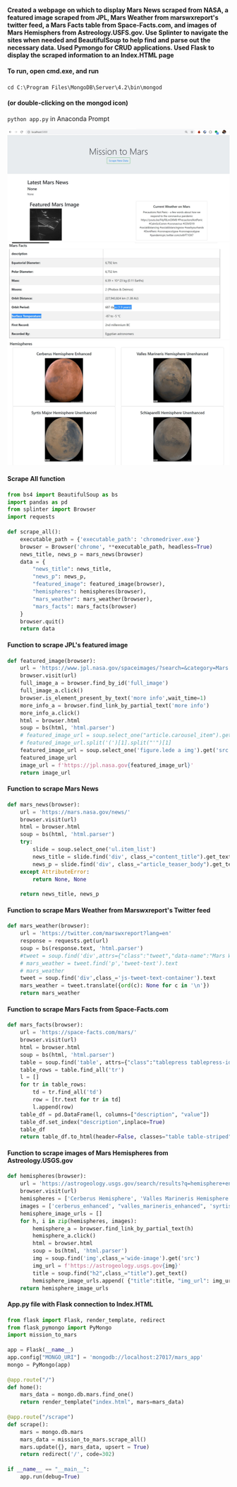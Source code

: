#### Created a webpage on which to display Mars News scraped from NASA, a featured image scraped from JPL, Mars Weather from marswxreport's twitter feed, a Mars Facts table from Space-Facts.com, and images of Mars Hemisphers from Astreology.USFS.gov.  Use Splinter to navigate the sites when needed and BeautifulSoup to help find and parse out the necessary data.  Used Pymongo for CRUD applications. Used Flask to display the scraped information to an Index.HTML page

#### To run, open cmd.exe, and run 
`cd C:\Program Files\MongoDB\Server\4.2\bin\mongod` 
#### (or double-clicking on the mongod icon)   
`python app.py` in Anaconda Prompt

![MarsNews](URL.JPG)
![MarsFacts](MarsFacts.JPG)
![Hemispheres](Hemispheres.JPG)

#### Scrape All function
```python
from bs4 import BeautifulSoup as bs
import pandas as pd
from splinter import Browser
import requests

def scrape_all():
    executable_path = {'executable_path': 'chromedriver.exe'}
    browser = Browser('chrome', **executable_path, headless=True)
    news_title, news_p = mars_news(browser)
    data = {
        "news_title": news_title, 
        "news_p": news_p,
        "featured_image": featured_image(browser),
        "hemispheres": hemispheres(browser),
        "mars_weather": mars_weather(browser),
        "mars_facts": mars_facts(browser)
    }
    browser.quit()
    return data
```

#### Function to scrape JPL's featured image
```python
def featured_image(browser):
    url = 'https://www.jpl.nasa.gov/spaceimages/?search=&category=Mars'
    browser.visit(url)
    full_image_a = browser.find_by_id('full_image')
    full_image_a.click()
    browser.is_element_present_by_text('more info',wait_time=1)
    more_info_a = browser.find_link_by_partial_text('more info')
    more_info_a.click()
    html = browser.html
    soup = bs(html, 'html.parser')
    # featured_image_url = soup.select_one("article.carousel_item").get("style")
    # featured_image_url.split('(')[1].split("'")[1]
    featured_image_url = soup.select_one('figure.lede a img').get('src')
    featured_image_url
    image_url = f'https://jpl.nasa.gov{featured_image_url}'
    return image_url
```

#### Function to scrape Mars News
```python
def mars_news(browser):
    url = 'https://mars.nasa.gov/news/'
    browser.visit(url)
    html = browser.html
    soup = bs(html, 'html.parser')
    try: 
        slide = soup.select_one('ul.item_list')
        news_title = slide.find('div', class_="content_title").get_text()
        news_p = slide.find('div', class_="article_teaser_body").get_text()
    except AttributeError:
        return None, None

    return news_title, news_p
```

#### Function to scrape Mars Weather from Marswxreport's Twitter feed
```python
def mars_weather(browser):
    url = 'https://twitter.com/marswxreport?lang=en'
    response = requests.get(url)
    soup = bs(response.text, 'html.parser')
    #tweet = soup.find('div',attrs={"class":"tweet","data-name":"Mars Weather"})
    # mars_weather = tweet.find('p','tweet-text').text
    # mars_weather
    tweet = soup.find('div',class_='js-tweet-text-container').text
    mars_weather = tweet.translate({ord(c): None for c in '\n'})
    return mars_weather
```

#### Function to scrape Mars Facts from Space-Facts.com
```python
def mars_facts(browser):
    url = 'https://space-facts.com/mars/'  
    browser.visit(url)
    html = browser.html
    soup = bs(html, 'html.parser') 
    table = soup.find('table', attrs={"class":"tablepress tablepress-id-p-mars"})
    table_rows = table.find_all('tr')
    l = []
    for tr in table_rows:
        td = tr.find_all('td')
        row = [tr.text for tr in td]
        l.append(row)
    table_df = pd.DataFrame(l, columns=["description", "value"])
    table_df.set_index("description",inplace=True)
    table_df
    return table_df.to_html(header=False, classes="table table-striped")
```

#### Function to scrape images of Mars Hemispheres from Astreology.USGS.gov
```python
def hemispheres(browser):
    url = 'https://astrogeology.usgs.gov/search/results?q=hemisphere+enhanced&k1=target&v1=Mars' 
    browser.visit(url)
    hemispheres = ['Cerberus Hemisphere', 'Valles Marineris Hemisphere', 'Syrtis Major Hemisphere', 'Schiaparelli Hemisphere']
    images = ['cerberus_enhanced', "valles_marineris_enhanced", 'syrtis_major_enhanced', 'schiaparelli_enhanced']
    hemisphere_image_urls = []
    for h, i in zip(hemispheres, images):
        hemisphere_a = browser.find_link_by_partial_text(h)
        hemisphere_a.click()
        html = browser.html
        soup = bs(html, 'html.parser')
        img = soup.find('img',class_='wide-image').get('src')
        img_url = f'https://astrogeology.usgs.gov{img}'
        title = soup.find("h2",class_="title").get_text()
        hemisphere_image_urls.append( {"title":title, "img_url": img_url})
    return hemisphere_image_urls
```

#### App.py file with Flask connection to Index.HTML
```python
from flask import Flask, render_template, redirect
from flask_pymongo import PyMongo
import mission_to_mars

app = Flask(__name__)
app.config["MONGO_URI"] = 'mongodb://localhost:27017/mars_app'
mongo = PyMongo(app)

@app.route("/")     
def home():
    mars_data = mongo.db.mars.find_one()
    return render_template("index.html", mars=mars_data)

@app.route("/scrape")
def scrape():
    mars = mongo.db.mars
    mars_data = mission_to_mars.scrape_all()
    mars.update({}, mars_data, upsert = True)
    return redirect('/', code=302)

if __name__ == "__main__":
    app.run(debug=True)
```

